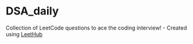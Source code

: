 # DSA_daily
Collection of LeetCode questions to ace the coding interview! - Created using [LeetHub](https://github.com/QasimWani/LeetHub)
